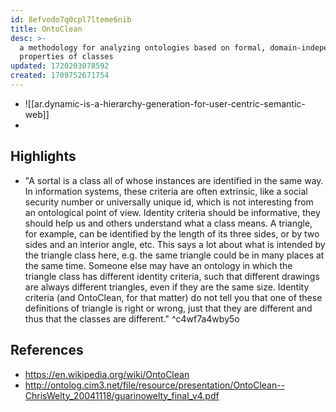 ```yaml
---
id: 8efvodo7q0cpl7lteme6nib
title: OntoClean
desc: >-
  a methodology for analyzing ontologies based on formal, domain-independent
  properties of classes
updated: 1720203078592
created: 1709752671754
---
```


- ![[ar.dynamic-is-a-hierarchy-generation-for-user-centric-semantic-web]]
- 

## Highlights

- "A sortal is a class all of whose instances are identified in the same way. In information systems, these criteria are often extrinsic, like a social security number or universally unique id, which is not interesting from an ontological point of view. Identity criteria should be informative, they should help us and others understand what a class means. A triangle, for example, can be identified by the length of its three sides, or by two sides and an interior angle, etc. This says a lot about what is intended by the triangle class here, e.g. the same triangle could be in many places at the same time. Someone else may have an ontology in which the triangle class has different identity criteria, such that different drawings are always different triangles, even if they are the same size. Identity criteria (and OntoClean, for that matter) do not tell you that one of these definitions of triangle is right or wrong, just that they are different and thus that the classes are different." ^c4wf7a4wby5o

## References

- https://en.wikipedia.org/wiki/OntoClean
- http://ontolog.cim3.net/file/resource/presentation/OntoClean--ChrisWelty_20041118/guarinowelty_final_v4.pdf
